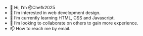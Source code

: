 - 👋 Hi, I’m @Chefk2025
- 👀 I’m interested in web development design.
- 🌱 I’m currently learning HTML, CSS and Javascript.
- 💞️ I’m looking to collaborate on others to gain more experience.
- 📫 How to reach me by email.

<!---
Chefk2025/Chefk2025 is a ✨ special ✨ repository because its `README.md` (this file) appears on your GitHub profile.
You can click the Preview link to take a look at your changes.
--->
